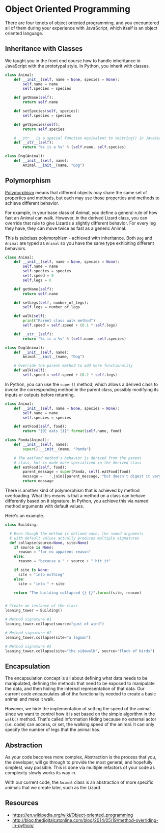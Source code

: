 # Object Oriented Programming

There are four tenets of object oriented programming, and you encountered all of them during your experience with JavaScript, which itself is an object oriented language.


## Inheritance with Classes

We taught you in the front end course how to handle inheritance in JavaScript with the prototypal style. In Python, you inherit with classes.

```python
class Animal:
    def __init__(self, name = None, species = None):
        self.name = name
        self.species = species

    def getName(self):
        return self.name

    def setSpecies(self, species):
        self.species = species

    def getSpecies(self):
        return self.species

    # __str__ is a special function equivalent to toString() in JavaScript
    def __str__(self):
        return "%s is a %s" % (self.name, self.species)

class Dog(Animal):
    def __init__(self, name):
        Animal.__init__(name, "Dog")
```


## Polymorphism

[Polymorphism](https://en.wikipedia.org/wiki/Polymorphism_(computer_science)) means that different objects may share the same set of properties and methods, but each may use those properties and methods to achieve different behavior.

For example, in your base class of Animal, you define a general rule of how fast an Animal can walk. However, in the derived Lizard class, you can override that rule to give Lizards a slightly different behavior. For every leg they have, they can move twice as fast as a generic Animal.

This is subclass polymorphism - achieved with inheritance. Both `Dog` and `Animal` are typed as `Animal` so you have the same type exhibiting different behaviors.

```python
class Animal:
    def __init__(self, name = None, species = None):
        self.name = name
        self.species = species
        self.speed = 0
        self.legs = 0

    def getName(self):
        return self.name

    def setLegs(self, number_of_legs):
        self.legs = number_of_legs

    def walk(self):
        print("Parent class walk method")
        self.speed = self.speed + (0.1 * self.legs)

    def __str__(self):
        return "%s is a %s" % (self.name, self.species)

class Dog(Animal):
    def __init__(self, name):
        Animal.__init__(name, "Dog")

    # Override the parent method to add more functionality
    def walk(self):
        self.speed = self.speed + (0.2 * self.legs)
```

In Python, you can use the `super()` method, which allows a derived class to invoke the corresponding method in the parent class, possibly modifying its inputs or outputs before returning.

```python
class Animal:
    def __init__(self, name = None, species = None):
        self.name = name
        self.species = species

    def eatFood(self, food):
        return "{0} eats {1}".format(self.name, food)

class Panda(Animal):
    def __init__(self, name):
        super().__init__(name, "Panda")

    # The eatFood method's behavior is derived from the parent
    # class, but is made more specialized in the derived class
    def eatFood(self, food):
        parent_message = super(Panda, self).eatFood(food)
        message = ' '.join([parent_message, "but doesn't digest it very well"])
        return message
```

There is another kind of polymorphism that is achieved by method overloading. What this means is that a method on a class can behave differently based on it signature. In Python, you achieve this via named method arguments with default values.

Here's an example.

```py
class Building:

  # Even though the method is defined once, the named arguments
  # with default values actually produces multiple signatures
  def collapse(source=None, site=None)
    if source is None:
      reason = "for no apparent reason"
    else:
      reason = "because a " + source + " hit it"

    if site is None:
      site = "into nothing"
    else:
      site = "into " + site

    return "The building collapsed {} {}".format(site, reason)


# Create an instance of the class
leaning_tower = Building()

# Method signature #1
leaning_tower.collapse(source="gust of wind")

# Method signature #2
leaning_tower.collapse(site="a lagoon")

# Method signature #3
leaning_tower.collapse(site="the sidewalk", source="flock of birds")
```




## Encapsulation

The encapsulation concept is all about defining what data needs to be manipulated, defining the methods that need to be exposed to manipulate the data, and then hiding the internal representation of that data. Our current code encapsulates all of the functionality needed to create a basic animal and make it walk.

However, we hide the implementation of setting the speed of the animal since we want to control how it is set based on the simple algorithm in the `walk()` method.  That's called Information Hiding because no external actor (i.e. code) can access, or set, the walking speed of the animal. It can only specify the number of legs that the animal has.


## Abstraction

As your code becomes more complex, Abstraction is the process that you, the developer, will go through to provide the most general, and hopefully simplest, way possible. This is done via multiple refactors of your code as complexity slowly works its way in.

With our current code, the `Animal` class is an abstraction of more specific animals that we create later, such as the Lizard.


## Resources
* https://en.wikipedia.org/wiki/Object-oriented_programming
* http://blog.thedigitalcatonline.com/blog/2014/05/19/method-overriding-in-python/
